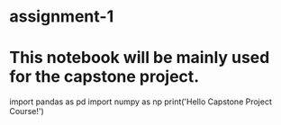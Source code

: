 # assignment-1
# This notebook will be mainly used for the capstone project.
import pandas as pd
import numpy as np
print('Hello Capstone Project Course!')
